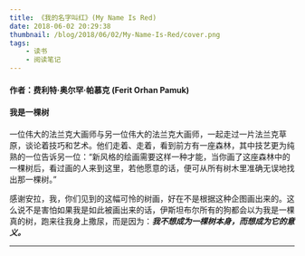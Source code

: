 ```yaml
---
title: 《我的名字叫红》(My Name Is Red)
date: 2018-06-02 20:29:38
thumbnail: /blog/2018/06/02/My-Name-Is-Red/cover.png
tags:
    - 读书
    - 阅读笔记
---
```


#### 作者：费利特·奥尔罕·帕慕克 (Ferit Orhan Pamuk)


#### 我是一棵树

一位伟大的法兰克大画师与另一位伟大的法兰克大画师，一起走过一片法兰克草原，谈论着技巧和艺术。他们走着、走着，看到前方有一座森林，其中技艺更为纯熟的一位告诉另一位：“新风格的绘画需要这样一种才能，当你画了这座森林中的一棵树后，看过画的人来到这里，若他愿意的话，便可从所有树木里准确无误地找出那一棵树。” 

感谢安拉，我，你们见到的这幅可怜的树画，好在不是根据这种企图画出来的。这么说不是害怕如果我是如此被画出来的话，伊斯坦布尔所有的狗都会以为我是一棵真的树，跑来往我身上撒尿，而是因为：***我不想成为一棵树本身，而想成为它的意义。***

---